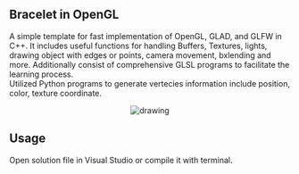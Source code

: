 ## Bracelet in OpenGL
A simple template for fast implementation of OpenGL, GLAD, and GLFW in C++. It includes useful functions for handling Buffers, Textures, lights, drawing object with edges or points, camera movement, bxlending and more. Additionally consist of comprehensive GLSL programs to facilitate the learning process.\
Utilized Python programs to generate vertecies information include position, color, texture coordinate. 

<p align="center">
    <img src="./result.gif" alt="drawing"/>
</p>

## Usage
Open solution file in Visual Studio or compile it with terminal.